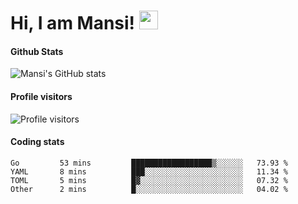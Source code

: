 # Hi, I am Mansi! <img src="https://user-images.githubusercontent.com/1303154/88677602-1635ba80-d120-11ea-84d8-d263ba5fc3c0.gif" width="30px">

#### Github Stats

![Mansi's GitHub stats](https://github-readme-stats.vercel.app/api?username=mansikulkarni96&theme=tokyonight&count_private=true&show_icons=true&hide=contribs)

#### Profile visitors

![Profile visitors](https://visitor-badge.glitch.me/badge?page_id=page.id&left_color=grey&right_color=blue)

#### Coding stats

<!--START_SECTION:waka-->

```text
Go         53 mins         ██████████████████▒░░░░░░   73.93 %
YAML       8 mins          ███░░░░░░░░░░░░░░░░░░░░░░   11.34 %
TOML       5 mins          █▓░░░░░░░░░░░░░░░░░░░░░░░   07.32 %
Other      2 mins          █░░░░░░░░░░░░░░░░░░░░░░░░   04.02 %
```

<!--END_SECTION:waka-->
